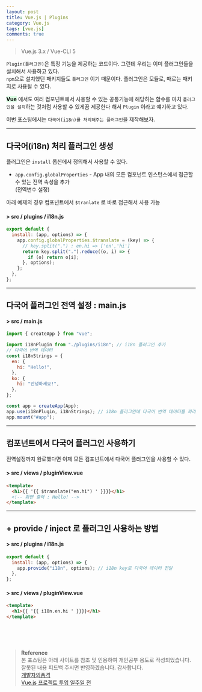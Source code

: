 ```yaml
---
layout: post
title: Vue.js | Plugins
category: Vue.js
tags: [vue.js]
comments: true
---
```


> Vue.js 3.x / Vue-CLI 5

`Plugin(플러그인)`은 특정 기능을 제공하는 코드이다. 그런데 우리는 이미 플러그인들을 설치해서 사용하고 있다.  
`npm`으로 설치했던 패키지들도 `플러그인` 이기 때문이다. 플러그인은 모듈로, 때로는 패키지로 사용될 수 있다.

**<mark style='background-color: #dcffe4'>Vue</mark>** 에서도 여러 컴포넌트에서 사용할 수 있는 공통기능에 해당하는 함수를 마치 `플러그인을 설치`하는 것처럼 사용할 수 있게끔 제공한다 해서 `Plugin` 이라고 얘기하고 있다.

이번 포스팅에서는 `다국어(i18n)를 처리해주는 플러그인`을 제작해보자.

---

## 다국어(i18n) 처리 플러그인 생성

플러그인은 `install` 옵션에서 정의해서 사용할 수 있다.

- `app.config.globalProperties` - App 내의 모든 컴포넌트 인스턴스에서 접근할 수 있는 전역 속성을 추가  
  (전역변수 설정)

아래 예제의 경우 컴포넌트에서 `$tranlate` 로 바로 접근해서 사용 가능

#### > src / plugins / i18n.js

```javascript
export default {
  install: (app, options) => {
    app.config.globalProperties.$translate = (key) => {
      // key.split(".") : en.hi => ['en','hi']
      return key.split(".").reduce((o, i) => {
        if (o) return o[i];
      }, options);
    };
  },
};
```

---

## 다국어 플러그인 전역 설정 : main.js

#### > src / main.js

```javascript
import { createApp } from "vue";

import i18nPlugin from "./plugins/i18n"; // i18n 플러그인 추가
// 다국어 번역 데이터
const i18nStrings = {
  en: {
    hi: "Hello!",
  },
  ko: {
    hi: "안녕하세요!",
  },
};

const app = createApp(App);
app.use(i18nPlugin, i18nStrings); // i18n 플러그인에 다국어 번역 데이터를 파라미터로 전달 = options
app.mount("#app");
```

---

## 컴포넌트에서 다국어 플러그인 사용하기

전역설정까지 완료했다면 이제 모든 컴포넌트에서 다국어 플러그인을 사용할 수 있다.

#### > src / views / pluginView.vue

```html
<template>
  <h1>{{ '{{ $translate("en.hi") ' }}}}</h1>
  <!-- 화면 출력 : Hello! -->
</template>
```

---

## + provide / inject 로 플러그인 사용하는 방법

#### > src / plugins / i18n.js

```javascript
export default {
  install: (app, options) => {
    app.provide("i18n", options); // i18n key로 다국어 데이터 전달
  },
};
```

#### > src / views / pluginView.vue

```html
<template>
  <h1>{{ '{{ i18n.en.hi ' }}}}</h1>
</template>
```

<br>
<br>
<br>

> **Reference**  
> 본 포스팅은 아래 사이트를 참조 및 인용하여 개인공부 용도로 작성되었습니다.  
> 잘못된 내용 피드백 주시면 반영하겠습니다. 감사합니다.  
> [개발자의품격](https://www.youtube.com/c/개발자의품격)  
> [Vue.js 프로젝트 투입 일주일 전](http://www.yes24.com/Product/Goods/101926719)
